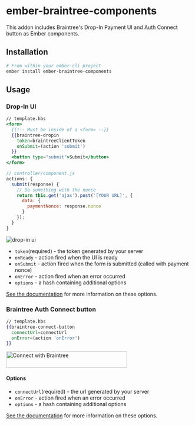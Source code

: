 # ember-braintree-components

This addon includes Braintree's Drop-In Payment UI and Auth Connect button as Ember components.

## Installation

```bash
# From within your ember-cli project
ember install ember-braintree-components
```

## Usage

### Drop-In UI
```hbs
// template.hbs
<form>
  {{!-- Must be inside of a <form> --}}
  {{braintree-dropin
    token=braintreeClientToken
    onSubmit=(action 'submit')
  }}
  <button type="submit">Submit</button>
</form>
```

```js
// controller/component.js
actions: {
  submit(response) {
    // Do something with the nonce
    return this.get('ajax').post('[YOUR URL]', {
      data: {
        paymentNonce: response.nonce
      }
    });
  }
}
```

![drop-in ui](http://i64.tinypic.com/351blvm.png)

* `token`(required) - the token generated by your server
* `onReady` - action fired when the UI is ready
* `onSubmit` - action fired when the form is submitted (called with payment nonce)
* `onError` - action fired when an error occurred
* `options` - a hash containing additional options

[See the documentation](https://developers.braintreepayments.com/guides/drop-in/javascript/v2#options) for more information on these options.

### Braintree Auth Connect button

```hbs
// template.hbs
{{braintree-connect-button
  connectUrl=connectUrl
  onError=(action 'onError')
}}
```

<img src="https://s3-us-west-1.amazonaws.com/bt-partner-assets/connect-braintree.png" alt="Connect with Braintree" width="328" height="44">

#### Options

* `connectUrl`(required) - the url generated by your server
* `onError` - action fired when an error occurred
* `options` - a hash containing additional options

[See the documentation](https://developers.braintreepayments.com/guides/braintree-auth/client-side/javascript/v2) for more information on these options.
